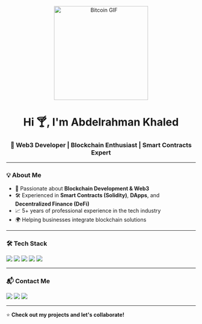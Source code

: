 <p align="center">
  <img src="https://media.giphy.com/media/LmNwrBhejkK9EFP504/giphy.gif" width="250" alt="Bitcoin GIF"/>
</p>

<h1 align="center">Hi 🍸, I'm Abdelrahman Khaled</h1>
<h3 align="center">🚀 Web3 Developer | Blockchain Enthusiast | Smart Contracts Expert</h3>

---

### 💡 About Me
- 🔗 Passionate about **Blockchain Development & Web3**
- 🛠 Experienced in **Smart Contracts (Solidity)**, **DApps**, and **Decentralized Finance (DeFi)**
- 📈 5+ years of professional experience in the tech industry
- 🌍 Helping businesses integrate blockchain solutions

---

### 🛠 Tech Stack
<p align="left">
  <img src="https://img.shields.io/badge/-Solidity-363636?style=for-the-badge&logo=solidity&logoColor=white" />
  <img src="https://img.shields.io/badge/-Ethereum-3C3C3D?style=for-the-badge&logo=ethereum&logoColor=white" />
  <img src="https://img.shields.io/badge/-JavaScript-F7DF1E?style=for-the-badge&logo=javascript&logoColor=black" />
  <img src="https://img.shields.io/badge/-Node.js-339933?style=for-the-badge&logo=node.js&logoColor=white" />
  <img src="https://img.shields.io/badge/-React-61DAFB?style=for-the-badge&logo=react&logoColor=black" />
</p>

---

### 📬 Contact Me
<p align="left">
  <a href="mailto:abdokok1011@gmail.com"><img src="https://img.shields.io/badge/Email-D14836?style=for-the-badge&logo=gmail&logoColor=white" /></a>
  <a href="https://t.me/Abdelrahman_Khaleddd"><img src="https://img.shields.io/badge/Telegram-2CA5E0?style=for-the-badge&logo=telegram&logoColor=white" /></a>
  <a href="https://discordapp.com/users/pimbo3462"><img src="https://img.shields.io/badge/Discord-7289DA?style=for-the-badge&logo=discord&logoColor=white" /></a>
</p>

---

⭐ **Check out my projects and let's collaborate!**
